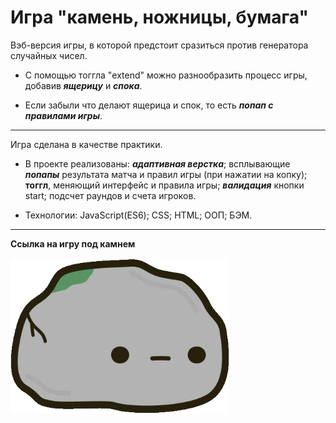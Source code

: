 
# __Игра "камень, ножницы, бумага"__

Вэб-версия игры, в которой предстоит сразиться против генератора случайных чисел.

- С помощью тоггла "extend" можно разнообразить процесс игры, добавив ***ящерицу*** и ***спока***.

- Если забыли что делают ящерица и спок, то есть ***попап с правилами игры***.
___

Игра сделана в качестве практики. 

- В проекте реализованы: ***адаптивная верстка***; всплывающие ***попапы*** результата матча и правил игры (при нажатии на копку); **тоггл**, меняющий интерфейс и правила игры; ***валидация*** кнопки start; подсчет раундов и счета игроков.

- Технологии: JavaScript(ES6); CSS; HTML; ООП; БЭМ.




___
 __Ссылка на игру под камнем__

[<img width="350px" alt="rock" src="./images/icon.png">](https://nameless501.github.io/rock_paper_scissors/)
